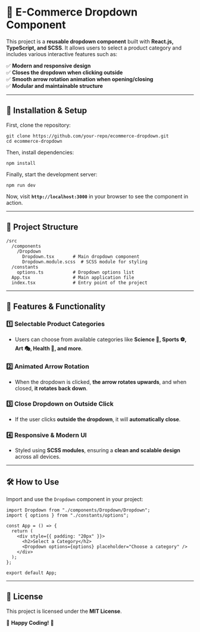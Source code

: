 # 📌 E-Commerce Dropdown Component

This project is a **reusable dropdown component** built with **React.js, TypeScript, and SCSS**. It allows users to select a product category and includes various interactive features such as:

✅ **Modern and responsive design**  
✅ **Closes the dropdown when clicking outside**  
✅ **Smooth arrow rotation animation when opening/closing**  
✅ **Modular and maintainable structure**  

---

## 🚀 Installation & Setup  

First, clone the repository:  

```
git clone https://github.com/your-repo/ecommerce-dropdown.git
cd ecommerce-dropdown
```

Then, install dependencies:  

```
npm install
```

Finally, start the development server:  

```
npm run dev
```

Now, visit **`http://localhost:3000`** in your browser to see the component in action.  

---

## 📂 Project Structure  

```
/src
  /components
    /Dropdown
      Dropdown.tsx       # Main dropdown component
      Dropdown.module.scss  # SCSS module for styling
  /constants
    options.ts           # Dropdown options list
  App.tsx                # Main application file
  index.tsx              # Entry point of the project
```

---

## 🎨 Features & Functionality  

### 1️⃣ Selectable Product Categories  
- Users can choose from available categories like **Science 🚀, Sports ⚽, Art 🎭, Health 🏥, and more**.  

### 2️⃣ Animated Arrow Rotation  
- When the dropdown is clicked, **the arrow rotates upwards**, and when closed, **it rotates back down**.  

### 3️⃣ Close Dropdown on Outside Click  
- If the user clicks **outside the dropdown**, it will **automatically close**.  

### 4️⃣ Responsive & Modern UI  
- Styled using **SCSS modules**, ensuring a **clean and scalable design** across all devices.  

---

## 🛠️ How to Use  

Import and use the `Dropdown` component in your project:  

```
import Dropdown from "./components/Dropdown/Dropdown";
import { options } from "./constants/options";

const App = () => {
  return (
    <div style={{ padding: "20px" }}>
      <h2>Select a Category</h2>
      <Dropdown options={options} placeholder="Choose a category" />
    </div>
  );
};

export default App;
```

---

## 📜 License  
This project is licensed under the **MIT License**.  

🚀 **Happy Coding!** 🎨
